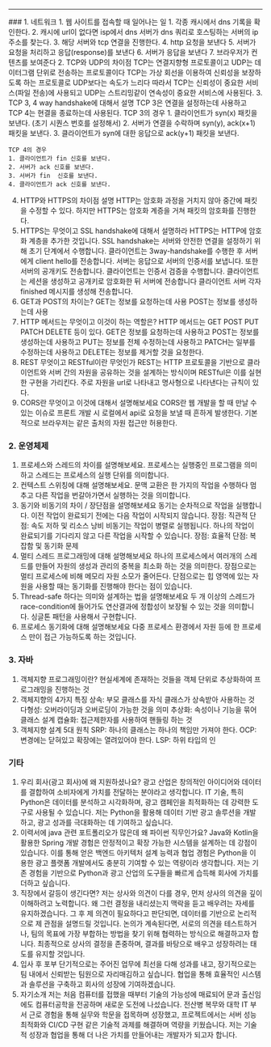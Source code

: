 <hr>
### 1. 네트워크
1. 웹 사이트를 접속할 때 일어나는 일
	1. 각종 캐시에서 dns 기록을 확인한다.
	2. 캐시에 url이 없다면 isp에서 dns 서버가 dns 쿼리로 호스팅하는 서버의 ip 주소를 찾는다.
	3. 해당 서버와 tcp 연결을 진행한다.
	4. http 요청을 보낸다
	5. 서버가 요청을 처리하고 응답(response)를 보낸다
	6. 서버가 응답을 보낸다
	7. 브라우저가 컨텐츠를 보여준다
2. TCP와 UDP의 차이점
	TCP는 연결지향형 프로토콜이고 UDP는 데이터그램 단위로 전송하는 프로토콜이다
	TCP는 가상 회선을 이용하여 신뢰성을 보장하도록 하는 프로토콜로 UDP보다는 속도가 느리다
	따라서 TCP는 신뢰성이 중요한 서비스(파일 전송)에 사용되고 UDP는 스트리밍같이 연속성이 중요한 서비스에 사용된다.
3. TCP 3, 4 way handshake에 대해서 설명
	TCP 3은 연결을 설정하는데 사용하고 TCP 4는 현결을 종료하는데 사용된다.
	TCP 3의 경우
	1. 클라이언트가 syn(x) 패킷을 보낸다. (초기 시퀀스 번호를 설정해서)
	2. 서버가 연결을 수락하며 syn(y), ack(x+1) 패킷을 보낸다.
	3. 클라이언트가 syn에 대한 응답으로 ack(y+1) 패킷을 보낸다.
	
	TCP 4의 경우
	1. 클라이언트가 fin 신호를 보낸다.
	2. 서버가 ack 신호를 보낸다.
	3. 서버가 fin  신호를 보낸다.
	4. 클라이언트가 ack 신호를 보낸다.
4. HTTP와 HTTPS의 차이점 설명
	HTTP는 암호화 과정을 거치지 않아 중간에 패킷을 수정할 수 있다. 하지만 HTTPS는 암호화 계증을 거쳐 패킷의 암호화를 진행한다.
5. HTTPS는 무엇이고 SSL handshake에 대해서 설명하라
	HTTPS는 HTTP에 암호화 계층을 추가한 것입니다.
	SSL handshake는 서버와 안전한 연결을 설정하기 위해 초기 단계에서 수행합니다.
	클라이언트는 3way-handshake를 수행한 후 서버에게 client hello를 전송합니다.
	서버는 응답으로 서버의 인증서를 보냅니다.
	또한 서버의 공개키도 전송합니다.
	클라이언트는 인증서 검증을 수행합니다.
	클라이언트는 세션을 생성하고 공개키로 암호화한 뒤 서버에 전송합니다
	클라이언트 서버 각자 finished 메시지를 생성해 전송합니다.
6. GET과 POST의 차이는?
	GET는 정보를 요청하는데 사용
	POST는 정보를 생성하는데 사용
7. HTTP 메서드는 무엇이고 이것이 하는 역할은?
	HTTP 메서드는 GET POST PUT PATCH DELETE 등이 있다.
	GET은 정보를 요청하는데 사용하고
	POST는 정보를 생성하는데 사용하고
	PUT는 정보를 전체 수정하는데 사용하고
	PATCH는 일부를 수정하는데 사용하고
	DELETE는 정보를 제거할 것을 요청한다.
8. REST 무엇이고 RESTful이란 무엇인가
	REST는 HTTP 프로토콜을 기반으로 클라이언트와 서버 간의 자원을 공유하는 것을 설계하는 방식이며
	RESTful은 이를 실현한 구현을 가리킨다. 
	주로 자원을 url로 나타내고 명사형으로 나타낸다는 규칙이 있다.
9. CORS란 무엇이고 이것에 대해서 설명해보세요
	CORS란 웹 개발을 할 때 만날 수 있는 이슈로 프론트 개발 시 로컬에서 api로 요청을 보낼 때 흔하게 발생한다. 
	기본적으로 브라우저는 같은 출처의 자원 접근만 허용한다.
### 2. 운영체제
1. 프로세스와 스레드의 차이를 설명해보세요.
	프로세스는 실행중인 프로그램을 의미하고 스레드는 프로세스의 실행 단위를 의미합니다.
2. 컨텍스트 스위칭에 대해 설명해보세요.
	문맥 교환은 한 가지의 작업을 수행하다 멈추고 다른 작업을 번갈아가면서 실행하는 것을 의미합니다.
3. 동기와 비동기의 차이 / 장단점을 설명해보세요
	동기는 순차적으로 작업을 실행합니다. 이전 작업이 완료되기 전에는 다음 작업이 시작되지 않습니다.
	장점: 직관적
	단점: 속도 저하 및 리소스 낭비
	비동기는 작업이 병렬로 실행됩니다. 하나의 작업이 완료되기를 기다리지 않고 다른 작업을 시작할 수 있습니다.
	장점: 효율적
	단점: 복잡함 및 동기화 문제
4. 멀티 스레드 프로그래밍에 대해 설명해보세요
	하나의 프로세스에서 여러개의 스레드를 만들어 자원의 생성과 관리의 중복을 최소화 하는 것을 의미한다.
	장점으로는 멀티 프로세스에 비해 메모리 자원 소모가 줄어든다.
	단점으로는 힙 영역에 있는 자원을 사용할 때는 동기화를 진행해야 한다는 점이 있습니다.
5. Thread-safe 하다는 의미와 설계하는 법을 설명해보세요
	두 개 이상의 스레드가 race-condition에 들어가도 연산결과에 정합성이 보장될 수 있는 것을 의미합니다.
	싱글톤 패턴을 사용해서 구현합니다.
6. 프로세스 동기화에 대해 설명해보세요
	다중 프로세스 환경에서 자원 등에 한 프로세스 만이 접근 가능하도록 하는 것입니다.
### 3. 자바
1. 객체지향 프로그래밍이란?
	현실세계에 존재하는 것들을 객체 단위로 추상화하여 프로그래밍을 진행하는 것
2. 객체지향의 4가지 특징
	상속: 부모 클래스를 자식 클래스가 상속받아 사용하는 것
	다형성: 오버라이딩과 오버로딩이 가능한 것을 의미
	추상화: 속성이나 기능을 묶어 클래스 설계
	캡슐화: 접근제한자를 사용하여 핸들링 하는 것
3. 객체지향 설계 5대 원칙
	SRP: 하나의 클래스는 하나의 책임만 가져야 한다.
	OCP: 변경에는 닫혀있고 확장에는 열려있어야 한다.
	LSP: 하위 타입의 인
### 기타
1. 우리 회사(광고 회사)에 왜 지원하셨나요?
	광고 산업은 창의적인 아이디어와 데이터를 결합하여 소비자에게 가치를 전달하는 분야라고 생각합니다. IT 기술, 특히 Python은 데이터를 분석하고 시각화하며, 광고 캠페인을 최적화하는 데 강력한 도구로 사용될 수 있습니다. 저는 Python을 활용해 데이터 기반 광고 솔루션을 개발하고, 광고 성과를 극대화하는 데 기여하고 싶습니다.
2. 이력서에 java 관련 포트폴리오가 많은데 왜 파이썬 직무인가요?
	Java와 Kotlin을 활용한 Spring 개발 경험은 안정적이고 확장 가능한 시스템을 설계하는 데 강점이 있습니다. 이를 통해 얻은 백엔드 아키텍처 설계 능력과 협업 경험은 Python을 이용한 광고 플랫폼 개발에서도 충분히 기여할 수 있는 역량이라 생각합니다. 저는 기존 경험을 기반으로 Python과 광고 산업의 도구들을 빠르게 습득해 회사에 가치를 더하고 싶습니다.
3. 직장에서 갈등이 생긴다면?
	저는 상사와 의견이 다를 경우, 먼저 상사의 의견을 깊이 이해하려고 노력합니다. 왜 그런 결정을 내리셨는지 맥락을 듣고 배우려는 자세를 유지하겠습니다. 그 후 제 의견이 필요하다고 판단되면, 데이터를 기반으로 논리적으로 제 관점을 설명드릴 것입니다. 논의가 계속된다면, 서로의 의견을 테스트하거나, 팀의 목표에 가장 부합하는 방법을 찾기 위해 협력하는 방식으로 해결하고자 합니다. 최종적으로 상사의 결정을 존중하며, 결과를 바탕으로 배우고 성장하려는 태도를 유지할 것입니다.
4. 입사 후 포부
	단기적으로는 주어진 업무에 최선을 다해 성과를 내고, 장기적으로는 팀 내에서 신뢰받는 팀원으로 자리매김하고 싶습니다. 협업을 통해 효율적인 시스템과 솔루션을 구축하고 회사의 성장에 기여하겠습니다.
5. 자기소개
	저는 처음 컴퓨터를 접했을 때부터 기술의 가능성에 매료되어 문과 출신임에도 컴퓨터공학을 전공하며 새로운 도전에 나섰습니다. 전산병 복무와 대학 IT 부서 근로 경험을 통해 실무와 학문을 접목하며 성장했고, 프로젝트에서는 서버 성능 최적화와 CI/CD 구현 같은 기술적 과제를 해결하며 역량을 키웠습니다. 저는 기술적 성장과 협업을 통해 더 나은 가치를 만들어내는 개발자가 되고자 합니다.